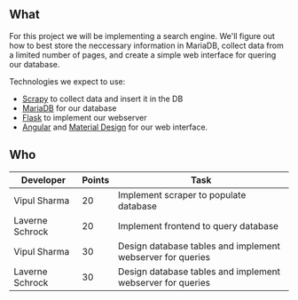 ## What

For this project we will be implementing a search engine. We'll figure out how 
to best store the neccessary information in MariaDB, collect data from a 
limited number of pages, and create a simple web interface for quering our database.  

Technologies we expect to use:
- [Scrapy](https://scrapy.org/) to collect data and insert
it in the DB
- [MariaDB](https://mariadb.com) for our database
- [Flask](http://flask.pocoo.org/) to implement our webserver 
- [Angular](https://angular.io/) and 
[Material Design](https://material.io/) for our web interface.

## Who 
Developer |Points | Task
--|---|---
Vipul Sharma | 20 | Implement scraper to populate database
Laverne Schrock | 20 | Implement frontend to query database
Vipul Sharma | 30 | Design database tables and implement webserver for queries
Laverne Schrock | 30 | Design database tables and implement webserver for queries

